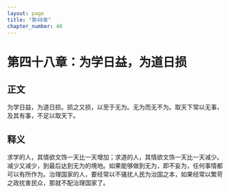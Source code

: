 ```yaml
---
layout: page
title: "第48章"
chapter_number: 48
---
```


# 第四十八章：为学日益，为道日损

## 正文
为学日益，为道日损。损之又损，以至于无为。无为而无不为。取天下常以无事，及其有事，不足以取天下。

## 释义
求学的人，其情欲文饰一天比一天增加；求道的人，其情欲文饰一天比一天减少。减少又减少，到最后达到无为的境地。如果能够做到无为，即不妄为，任何事情都可以有所作为。治理国家的人，要经常以不骚扰人民为治国之本，如果经常以繁苛之政扰害民众，那就不配治理国家了。